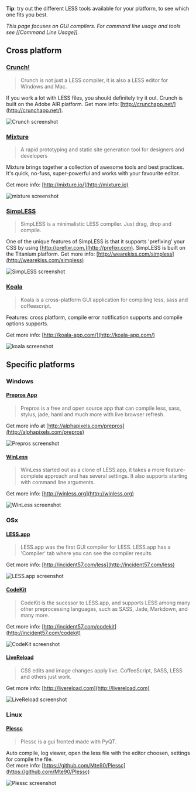 <span class="warning">**Tip**: try out the different LESS tools available for your platform, to see which one fits you best.</span>

_This page focuses on GUI compilers. For command line usage and tools see [[Command Line Usage]]._


## Cross platform

### [Crunch!](http://crunchapp.net/)

> Crunch is not just a LESS compiler, it is also a LESS editor for Windows and Mac. 

If you work a lot with LESS files, you should definitely try it out. Crunch is built on the Adobe AIR platform. Get more info: [http://crunchapp.net/](http://crunchapp.net/).

![Crunch screenshot](http://crunchapp.net/img/Crunch.png)


### [Mixture](http://mixture.io/)

> A rapid prototyping and static site generation tool for designers and developers

Mixture brings together a collection of awesome tools and best practices. It's quick, no-fuss, super-powerful and works with your favourite editor.

Get more info: [http://mixture.io/](http://mixture.io)

![mixture screenshot](https://s3.amazonaws.com/mixture-mixed/1/775/assets/img/img1.jpg)


### [SimpLESS](http://wearekiss.com/simpless)

> SimpLESS is a minimalistic LESS compiler. Just drag, drop and compile. 

One of the unique features of SimpLESS is that it supports 'prefixing' your CSS by using [http://prefixr.com.](http://prefixr.com). SimpLESS is built on the Titanium platform. Get more info: [http://wearekiss.com/simpless](http://wearekiss.com/simpless)

![SimpLESS screenshot](http://wearekiss.com/lib/img/simpless/app-windows.png?1)


### [Koala](http://koala-app.com/)

> Koala is a cross-platform GUI application for compiling less, sass and coffeescript.

Features: cross platform, compile error notification supports and compile options supports.

Get more info: [http://koala-app.com/](http://koala-app.com/)

![koala screenshot](http://koala-app.com/images/screenshots/windows.png)




## Specific platforms

### Windows

#### [Prepros App](http://alphapixels.com/prepros)
>Prepros is a free and open source app that can compile less, sass, stylus, jade, haml and much more with live browser refresh.

Get more info at [http://alphapixels.com/prepros](http://alphapixels.com/prepros)

![Prepros screenshot](http://alphapixels.com/prepros/img/prepros.jpg)

#### [WinLess](http://winless.org)

> WinLess started out as a clone of LESS.app, it takes a more feature-complete approach and has several settings. It also supports starting with command line arguments. 

Get more info: [http://winless.org](http://winless.org)

![WinLess screenshot](http://files.web-mark.nl/winless/style/images/WinLess_Screenshot.png)


### OSx

#### [LESS.app](http://incident57.com/less)

> LESS.app was the first GUI compiler for LESS. LESS.app has a 'Compiler' tab where you can see the compiler results.

Get more info: [http://incident57.com/less](http://incident57.com/less)

![LESS.app screenshot](http://incident57.com/less/images/hero-window.png)

#### [CodeKit](http://incident57.com/codekit)

> CodeKit is the sucessor to LESS.app, and supports LESS among many other preprocessing languages, such as SASS, Jade, Markdown, and many more.

Get more info: [http://incident57.com/codekit](http://incident57.com/codekit)

![CodeKit screenshot](http://incident57.com/codekit/images/hero-window.png)

#### [LiveReload](http://livereload.com)

> CSS edits and image changes apply live. CoffeeScript, SASS, LESS and others just work.

Get more info: [http://livereload.com](http://livereload.com)

![LiveReload screenshot](http://assets.livereload.com/embedded-images/LiveReload-LESS-screenshot-on-white.png)

### Linux

#### [Plessc](https://github.com/Mte90/Plessc)

> Plessc is a gui fronted made with PyQT. 

Auto compile, log viewer, open the less file with the editor choosen, settings for compile the file.  
Get more info: [https://github.com/Mte90/Plessc](https://github.com/Mte90/Plessc)

![Plessc screenshot](https://github.com/Mte90/Plessc/raw/master/screenshot.png)